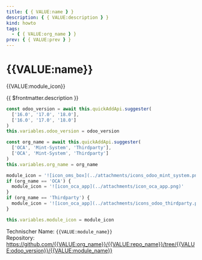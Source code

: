 ```yaml
---
title: { { VALUE:name } }
description: { { VALUE:description } }
kind: howto
tags:
  - { { VALUE:org_name } }
prev: { { VALUE:prev } }
---
```


# {{VALUE:name}}

{{VALUE:module_icon}}

{{ $frontmatter.description }}

```js quickadd
const odoo_version = await this.quickAddApi.suggester(
  ['16.0', '17.0', '18.0'],
  ['16.0', '17.0', '18.0']
)
this.variables.odoo_version = odoo_version

const org_name = await this.quickAddApi.suggester(
  ['OCA', 'Mint-System', 'Thirdparty'],
  ['OCA', 'Mint-System', 'Thirdparty']
)
this.variables.org_name = org_name

module_icon = '![icon_oms_box](../attachments/icons_odoo_mint_system.png)'
if (org_name == 'OCA') {
  module_icon = '![icon_oca_app](../attachments/icon_oca_app.png)'
}
if (org_name == 'Thirdparty') {
  module_icon = '![icon_oca_app](../attachments/icons_odoo_thirdparty.png)'
}

this.variables.module_icon = module_icon
```

Technischer Name: `{{VALUE:module_name}}`\
Repository: <https://github.com/{{VALUE:org_name}}/{{VALUE:repo_name}}/tree/{{VALUE:odoo_version}}/{{VALUE:module_name}}>
